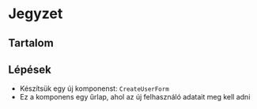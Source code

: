 # Jegyzet

## Tartalom

## Lépések
- Készítsük egy új komponenst: `CreateUserForm`
- Ez a komponens egy űrlap, ahol az új felhasználó adatait meg kell adni